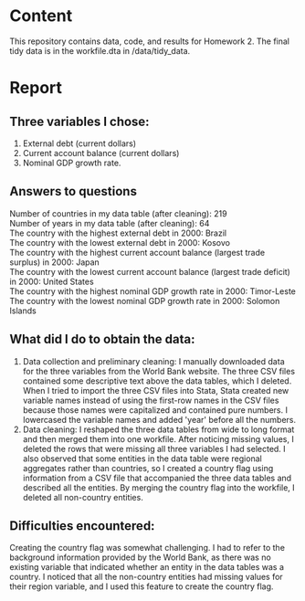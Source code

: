 # Content
This repository contains data, code, and results for Homework 2. The final tidy data is in the workfile.dta in /data/tidy_data.  

# Report
## Three variables I chose:  
1. External debt (current dollars)
2. Current account balance (current dollars)
3. Nominal GDP growth rate.  

## Answers to questions
Number of countries in my data table (after cleaning): 219  
Number of years in my data table (after cleaning): 64  
The country with the highest external debt in 2000: Brazil  
The country with the lowest external debt in 2000: Kosovo  
The country with the highest current account balance (largest trade surplus) in 2000: Japan  
The country with the lowest current account balance (largest trade deficit) in 2000: United States  
The country with the highest nominal GDP growth rate in 2000: Timor-Leste  
The country with the lowest nominal GDP growth rate in 2000: Solomon Islands  

## What did I do to obtain the data:  
1. Data collection and preliminary cleaning: I manually downloaded data for the three variables from the World Bank website. The three CSV files contained some descriptive text above the data tables, which I deleted. When I tried to import the three CSV files into Stata, Stata created new variable names instead of using the first-row names in the CSV files because those names were capitalized and contained pure numbers. I lowercased the variable names and added 'year' before all the numbers.  
2. Data cleaning: I reshaped the three data tables from wide to long format and then merged them into one workfile. After noticing missing values, I deleted the rows that were missing all three variables I had selected. I also observed that some entities in the data table were regional aggregates rather than countries, so I created a country flag using information from a CSV file that accompanied the three data tables and described all the entities. By merging the country flag into the workfile, I deleted all non-country entities.  

## Difficulties encountered:  
Creating the country flag was somewhat challenging. I had to refer to the background information provided by the World Bank, as there was no existing variable that indicated whether an entity in the data tables was a country. I noticed that all the non-country entities had missing values for their region variable, and I used this feature to create the country flag.  